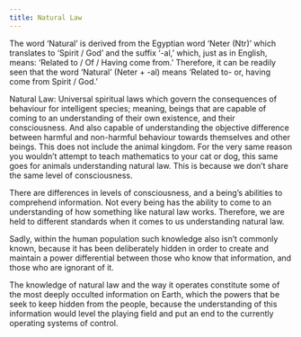 ```yaml
---
title: Natural Law
---
```


The word ‘Natural’ is derived from the Egyptian word ‘Neter (Ntr)’ which translates to ‘Spirit / God’ and the suffix ‘-al,’ which, just as in English, means: ‘Related to / Of / Having come from.’ Therefore, it can be readily seen that the word ‘Natural’ (Neter + -al) means ‘Related to- or, having come from Spirit / God.’

<p class="emp">
Natural Law: Universal spiritual laws which govern the consequences of behaviour for intelligent species; meaning, beings that are capable of coming to an understanding of their own existence, and their consciousness. And also capable of understanding the objective difference between harmful and non-harmful behaviour towards themselves and other beings. This does not include the animal kingdom. For the very same reason you wouldn’t attempt to teach mathematics to your cat or dog, this same goes for animals understanding natural law. This is because we don’t share the same level of consciousness.
</p>

There are differences in levels of consciousness, and a being’s abilities to comprehend information. Not every being has the ability to come to an understanding of how something like natural law works. Therefore, we are held to different standards when it comes to us understanding natural law.

Sadly, within the human population such knowledge also isn’t commonly known, because it has been deliberately hidden in order to create and maintain a power differential between those who know that information, and those who are ignorant of it.

The knowledge of natural law and the way it operates constitute some of the most deeply occulted information on Earth, which the powers that be seek to keep hidden from the people, because the understanding of this information would level the playing field and put an end to the currently operating systems of control.